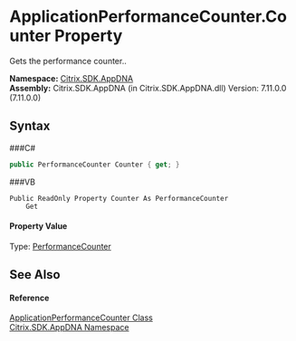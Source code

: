 # ApplicationPerformanceCounter.Counter Property 
 

Gets the performance counter..

**Namespace:**&nbsp;<a href="N_Citrix_SDK_AppDNA">Citrix.SDK.AppDNA</a><br />**Assembly:**&nbsp;Citrix.SDK.AppDNA (in Citrix.SDK.AppDNA.dll) Version: 7.11.0.0 (7.11.0.0)

## Syntax

###C#
```csharp
public PerformanceCounter Counter { get; }
```

###VB
```vbnet
Public ReadOnly Property Counter As PerformanceCounter
	Get
```


#### Property Value
Type: <a href="T_Citrix_SDK_AppDNA_PerformanceCounter">PerformanceCounter</a>

## See Also


#### Reference
<a href="T_Citrix_SDK_AppDNA_ApplicationPerformanceCounter">ApplicationPerformanceCounter Class</a><br /><a href="N_Citrix_SDK_AppDNA">Citrix.SDK.AppDNA Namespace</a><br />